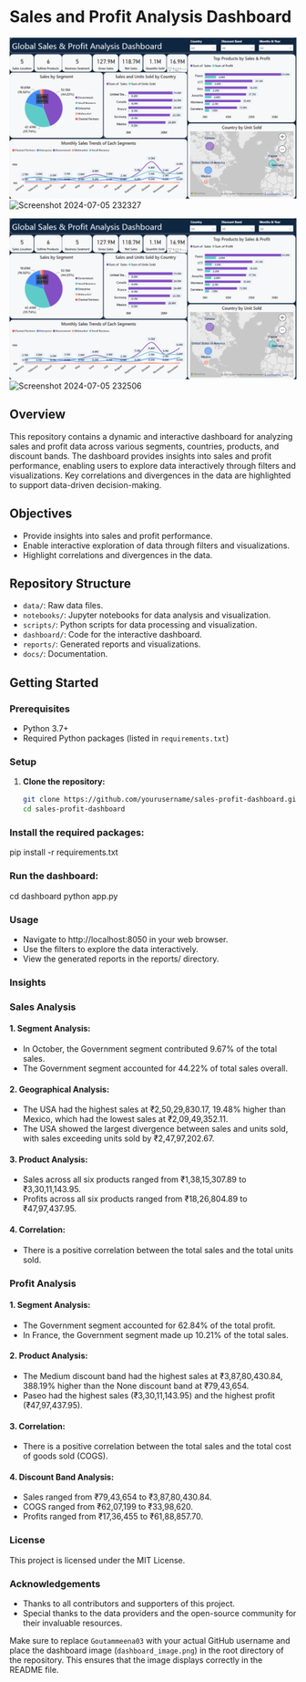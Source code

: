 # Sales and Profit Analysis Dashboard

![Overview & Sales Analysis Dashboard](Overview_Sales_Analysis_Dashboard.png)
![Screenshot 2024-07-05 232327](https://github.com/Goutammeena03/PowerBi_Dashboards/assets/125290702/e7c7d4bc-e98f-40b8-95b9-01535cb0b4fb)

![Profit Anlysis Dashboard](Overview_Sales_Analysis_Dashboard.png)
![Screenshot 2024-07-05 232506](https://github.com/Goutammeena03/PowerBi_Dashboards/assets/125290702/c0df2922-c917-4a50-b708-efb5f5f71b5f)


## Overview

This repository contains a dynamic and interactive dashboard for analyzing sales and profit data across various segments, countries, products, and discount bands. The dashboard provides insights into sales and profit performance, enabling users to explore data interactively through filters and visualizations. Key correlations and divergences in the data are highlighted to support data-driven decision-making.

## Objectives

- Provide insights into sales and profit performance.
- Enable interactive exploration of data through filters and visualizations.
- Highlight correlations and divergences in the data.

## Repository Structure

- `data/`: Raw data files.
- `notebooks/`: Jupyter notebooks for data analysis and visualization.
- `scripts/`: Python scripts for data processing and visualization.
- `dashboard/`: Code for the interactive dashboard.
- `reports/`: Generated reports and visualizations.
- `docs/`: Documentation.

## Getting Started

### Prerequisites

- Python 3.7+
- Required Python packages (listed in `requirements.txt`)

### Setup

1. **Clone the repository:**
   ```sh
   git clone https://github.com/yourusername/sales-profit-dashboard.git
   cd sales-profit-dashboard
### Install the required packages:

pip install -r requirements.txt
### Run the dashboard:
cd dashboard
python app.py
### Usage
- Navigate to http://localhost:8050 in your web browser.
- Use the filters to explore the data interactively.
- View the generated reports in the reports/ directory.
### Insights
### Sales Analysis
#### 1. Segment Analysis:

- In October, the Government segment contributed 9.67% of the total sales.
- The Government segment accounted for 44.22% of total sales overall.
#### 2. Geographical Analysis:

- The USA had the highest sales at ₹2,50,29,830.17, 19.48% higher than Mexico, which had the lowest sales at ₹2,09,49,352.11.
- The USA showed the largest divergence between sales and units sold, with sales exceeding units sold by ₹2,47,97,202.67.
#### 3. Product Analysis:

- Sales across all six products ranged from ₹1,38,15,307.89 to ₹3,30,11,143.95.
- Profits across all six products ranged from ₹18,26,804.89 to ₹47,97,437.95.
#### 4. Correlation:

- There is a positive correlation between the total sales and the total units sold.
### Profit Analysis
#### 1. Segment Analysis:

- The Government segment accounted for 62.84% of the total profit.
- In France, the Government segment made up 10.21% of the total sales.
#### 2. Product Analysis:

- The Medium discount band had the highest sales at ₹3,87,80,430.84, 388.19% higher than the None discount band at ₹79,43,654.
- Paseo had the highest sales (₹3,30,11,143.95) and the highest profit (₹47,97,437.95).
#### 3. Correlation:

- There is a positive correlation between the total sales and the total cost of goods sold (COGS).
#### 4. Discount Band Analysis:

- Sales ranged from ₹79,43,654 to ₹3,87,80,430.84.
- COGS ranged from ₹62,07,199 to ₹33,98,620.
- Profits ranged from ₹17,36,455 to ₹61,88,857.70.
### License
This project is licensed under the MIT License.

### Acknowledgements
- Thanks to all contributors and supporters of this project.
- Special thanks to the data providers and the open-source community for their invaluable resources.

Make sure to replace `Goutammeena03` with your actual GitHub username and place the dashboard image (`dashboard_image.png`) in the root directory of the repository. This ensures that the image displays correctly in the README file.





